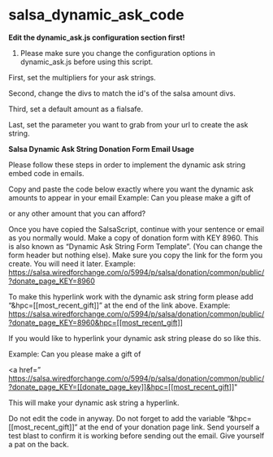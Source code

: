 salsa_dynamic_ask_code
======================

<strong>Edit the dynamic_ask.js configuration section first!</strong>

1. Please make sure you change the configuration options in dynamic_ask.js before using this script.

First, set the multipliers for your ask strings.

Second, change the divs to match the id's of the salsa amount divs.

Third, set a default amount as a fialsafe.

Last, set the parameter you want to grab from your url to create the ask string.

<strong>Salsa Dynamic Ask String Donation Form Email Usage</strong>

Please follow these steps in order to implement the dynamic ask string embed code in emails.

Copy and paste the code below exactly where you want the dynamic ask amounts to appear in your email
Example: Can you please make a gift of

<? var mrc=null; 

try { 
mrc=Supporter.get('most_recent_gift'); } 
catch(e){ 
mrc=50; 
} 

var amt1 = Math.round(mrc * 0.5); 
var amt2 = Math.round(mrc * 1); 
var amt3 = Math.round(mrc * 1.5); 
var amt4 = Math.round(mrc * 2); 
var amt5 = Math.round(mrc * 2.5); 
var amt6 = Math.round(mrc * 3); 
?>

<?='$'+amt1+', $'+amt2+', $'+amt3?> or any other amount that you can afford?

Once you have copied the SalsaScript, continue with your sentence or email as you normally would.
Make a copy of donation form with KEY 8960. This is also known as “Dynamic Ask String Form Template”. (You can change the form header but nothing else).
Make sure you copy the link for the form you create. You will need it later.
Example: https://salsa.wiredforchange.com/o/5994/p/salsa/donation/common/public/?donate_page_KEY=8960

To make this hyperlink work with the dynamic ask string form please add “&hpc=[[most_recent_gift]]” at the end of the link above. Example: https://salsa.wiredforchange.com/o/5994/p/salsa/donation/common/public/?donate_page_KEY=8960&hpc=[[most_recent_gift]]

If you would like to hyperlink your dynamic ask string please do so like this.

Example: Can you please make a gift of

<a href=” https://salsa.wiredforchange.com/o/5994/p/salsa/donation/common/public/?donate_page_KEY=[[donate_page_key]]&hpc=[[most_recent_gift]]"

<?

var mrc=null; 
try { 
mrc=Supporter.get('most_recent_gift'); 
} catch(e){ 
mrc=50; 
}

var amt1 = Math.round(mrc * 0.5); 
var amt2 = Math.round(mrc * 1); 
var amt3 = Math.round(mrc * 1.5); 
var amt4 = Math.round(mrc * 2); 
var amt5 = Math.round(mrc * 2.5); 
var amt6 = Math.round(mrc * 3);

?> <?='$'+amt1+', $'+amt2+', $'+amt3?>

This will make your dynamic ask string a hyperlink.

Do not edit the code in anyway.
Do not forget to add the variable “&hpc=[[most_recent_gift]]” at the end of your donation page link.
Send yourself a test blast to confirm it is working before sending out the email.
Give yourself a pat on the back.
